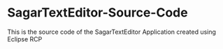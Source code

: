 # SagarTextEditor-Source-Code
This is the source code of the SagarTextEditor Application created using Eclipse RCP
